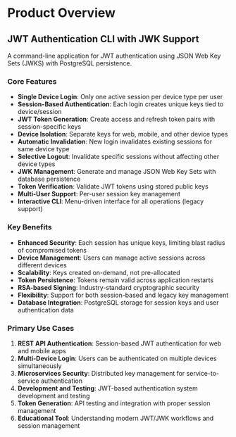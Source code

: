 # Product Overview

## JWT Authentication CLI with JWK Support

A command-line application for JWT authentication using JSON Web Key Sets (JWKS) with PostgreSQL persistence.

### Core Features

- **Single Device Login**: Only one active session per device type per user
- **Session-Based Authentication**: Each login creates unique keys tied to device/session
- **JWT Token Generation**: Create access and refresh token pairs with session-specific keys
- **Device Isolation**: Separate keys for web, mobile, and other device types
- **Automatic Invalidation**: New login invalidates existing sessions for same device type
- **Selective Logout**: Invalidate specific sessions without affecting other device types
- **JWK Management**: Generate and manage JSON Web Key Sets with database persistence
- **Token Verification**: Validate JWT tokens using stored public keys
- **Multi-User Support**: Per-user session key management
- **Interactive CLI**: Menu-driven interface for all operations (legacy support)

### Key Benefits

- **Enhanced Security**: Each session has unique keys, limiting blast radius of compromised tokens
- **Device Management**: Users can manage active sessions across different devices
- **Scalability**: Keys created on-demand, not pre-allocated
- **Token Persistence**: Tokens remain valid across application restarts
- **RSA-based Signing**: Industry-standard cryptographic security
- **Flexibility**: Support for both session-based and legacy key management
- **Database Integration**: PostgreSQL storage for session keys and user authentication data

### Primary Use Cases

1. **REST API Authentication**: Session-based JWT authentication for web and mobile apps
2. **Multi-Device Login**: Users can be authenticated on multiple devices simultaneously
3. **Microservices Security**: Distributed key management for service-to-service authentication
4. **Development and Testing**: JWT-based authentication system development and testing
5. **Token Generation**: API testing and integration with proper session management
6. **Educational Tool**: Understanding modern JWT/JWK workflows and session management